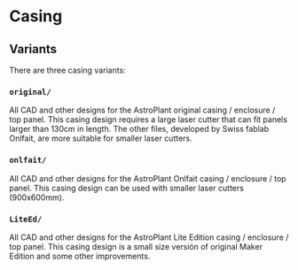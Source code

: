 # Casing

## Variants
There are three casing variants:

### `original/`
All CAD and other designs for the AstroPlant original casing / enclosure / top panel.
This casing design requires a large laser cutter that can fit panels larger than 130cm in length.
The other files, developed by Swiss fablab Onlfait, are more suitable for smaller laser cutters.

### `onlfait/`
All CAD and other designs for the AstroPlant Onlfait casing / enclosure / top panel.
This casing design can be used with smaller laser cutters (900x600mm).

### `LiteEd/`
All CAD and other designs for the AstroPlant Lite Edition casing / enclosure / top panel.
This casing design is a small size versión of original Maker Edition and some other improvements.
